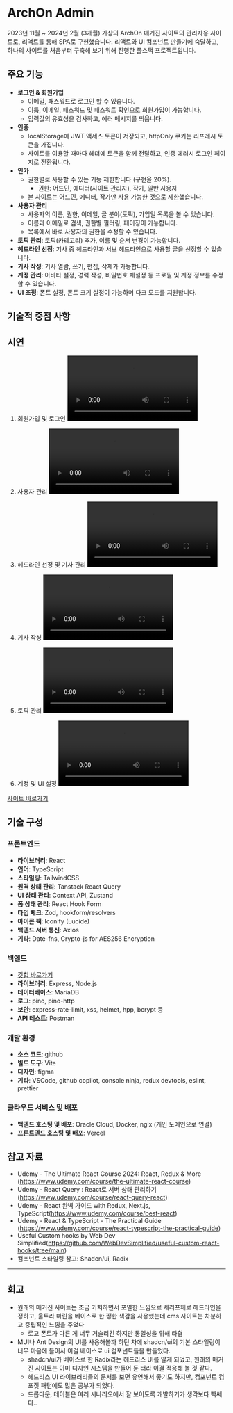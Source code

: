 # ArchOn Admin

2023년 11월 ~ 2024년 2월 (3개월)
가상의 ArchOn 매거진 사이트의 관리자용 사이트로, 리액트를 통해 SPA로 구현했습니다. 리액트와 UI 컴포넌트 만들기에 숙달하고, 하나의 사이트를 처음부터 구축해 보기 위해 진행한 풀스택 프로젝트입니다.

## 주요 기능

- **로그인 & 회원가입**
  - 이메일, 패스워드로 로그인 할 수 있습니다.
  - 이름, 이메일, 패스워드 및 패스워트 확인으로 회원가입이 가능합니다.
  - 입력값의 유효성을 검사하고, 에러 메시지를 띄웁니다.
- **인증**
  - localStorage에 JWT 액세스 토큰이 저장되고, httpOnly 쿠키는 리프레시 토큰을 가집니다.
  - 사이트를 이용할 때마다 헤더에 토큰을 함께 전달하고, 인증 에러시 로그인 페이지로 전환됩니다.
- **인가**
  - 권한별로 사용할 수 있는 기능 제한합니다 (구현율 20%).
    - 권한: 어드민, 에디터(사이트 관리자), 작가, 일반 사용자
  - 본 사이트는 어드민, 에디터, 작가만 사용 가능한 것으로 제한했습니다.
- **사용자 관리**
  - 사용자의 이름, 권한, 이메일, 글 분야(토픽), 가입일 목록을 볼 수 있습니다.
  - 이름과 이메일로 검색, 권한별 필터링, 페이징이 가능합니다.
  - 목록에서 바로 사용자의 권한을 수정할 수 있습니다.
- **토픽 관리**: 토픽(카테고리) 추가, 이름 및 순서 변경이 가능합니다.
- **헤드라인 선정**: 기사 중 헤드라인과 서브 헤드라인으로 사용할 글을 선정할 수 있습니다.
- **기사 작성**: 기사 열람, 쓰기, 편집, 삭제가 가능합니다.
- **계정 관리**: 아바타 설정, 경력 작성, 비밀번호 재설정 등 프로필 및 계정 정보를 수정할 수 있습니다.
- **UI 조정**: 폰트 설정, 폰트 크기 설정이 가능하며 다크 모드를 지원합니다.

## 기술적 중점 사항


## 시연
1. 회원가입 및 로그인
<video src="https://github.com/urbanscratcher/project-archon-cms/assets/17016494/170e361f-c1a2-4c92-8aac-646e02608363" controls></video>

2. 사용자 관리
<video src="https://github.com/urbanscratcher/project-archon-cms/assets/17016494/6b4e4843-6184-4eb2-abb4-fe9cb4066d1d" controls></video>

3. 헤드라인 선정 및 기사 관리
<video src="https://github.com/urbanscratcher/project-archon-cms/assets/17016494/a5c151fe-f05a-4b7d-8494-dcccac5810d0" controls></video>

4. 기사 작성
<video src="https://github.com/urbanscratcher/project-archon-cms/assets/17016494/7a1a58da-cfb3-493f-b517-9a0a941df87e" controls></video>

5. 토픽 관리
<video src="https://github.com/urbanscratcher/project-archon-cms/assets/17016494/884c6258-3b3f-41e3-afa6-eae220769a21" controls></video>

6. 계정 및 UI 설정
<video src="https://github.com/urbanscratcher/project-archon-cms/assets/17016494/884c6258-3b3f-41e3-afa6-eae220769a21" controls></video>

[사이트 바로가기](https://project-archon-cms.vercel.app/)

## 기술 구성
### 프론트엔드
- **라이브러리**: React
- **언어**: TypeScript
- **스타일링**: TailwindCSS
- **원격 상태 관리**: Tanstack React Query
- **UI 상태 관리**: Context API, Zustand
- **폼 상태 관리**: React Hook Form
- **타입 체크**: Zod, hookform/resolvers
- **아이콘 팩**: Iconify (Lucide)
- **백엔드 서버 통신**: Axios
- **기타**: Date-fns, Crypto-js for AES256 Encryption

### 백엔드
- [깃헙 바로가기](https://github.com/urbanscratcher/project-archon-api)
- **라이브러리**: Express, Node.js
- **데이터베이스**: MariaDB
- **로그**: pino, pino-http
- **보안**: express-rate-limit, xss, helmet, hpp, bcrypt 등
- **API 테스트**: Postman

### 개발 환경
- **소스 코드**: github
- **빌드 도구**: Vite
- **디자인**: figma
- **기타**: VSCode, github copilot, console ninja, redux devtools, eslint, prettier

### 클라우드 서비스 및 배포
- **백엔드 호스팅 및 배포**: Oracle Cloud, Docker, ngix (개인 도메인으로 연결)
- **프론트엔드 호스팅 및 배포**: Vercel


## 참고 자료

- Udemy - The Ultimate React Course 2024: React, Redux & More
  (https://www.udemy.com/course/the-ultimate-react-course)
- Udemy - React Query : React로 서버 상태 관리하기(https://www.udemy.com/course/react-query-react)
- Udemy -
  React 완벽 가이드 with Redux, Next.js, TypeScript(https://www.udemy.com/course/best-react)
- Udemy - React & TypeScript - The Practical Guide
  (https://www.udemy.com/course/react-typescript-the-practical-guide)
- Useful Custom hooks by Web Dev Simplified(https://github.com/WebDevSimplified/useful-custom-react-hooks/tree/main)
- 컴포넌트 스타일링 참고: Shadcn/ui, Radix

---

## 회고

- 원래의 매거진 사이트는 조금 키치하면서 포멀한 느낌으로 세리프체로 헤드라인을 정하고, 울트라 마린을 베이스로 한 쨍한 색감을 사용했는데 cms 사이트는 차분하고 중립적인 느낌을 주었다
  - 로고 폰트가 다른 게 너무 거슬리긴 하지만 통일성을 위해 타협
- MUI나 Ant Design의 UI를 사용해볼까 하던 차에 shadcn/ui의 기본 스타일링이 너무 마음에 들어서 이걸 베이스로 ui 컴포넌트들을 만들었다.
  - shadcn/ui가 베이스로 한 Radix라는 헤드리스 UI를 알게 되었고, 원래의 매거진 사이트는 이미 디자인 시스템을 만들어 둔 터라 이걸 적용해 볼 것 같다.
  - 헤드리스 UI 라이브러리들의 문서를 보면 유연해서 좋기도 하지만, 컴포넌트 컴포짓 패턴에도 많은 공부가 되었다.
  - 드롭다운, 테이블은 여러 시나리오에서 잘 보이도록 개발하기가 생각보다 빡쎄다..

